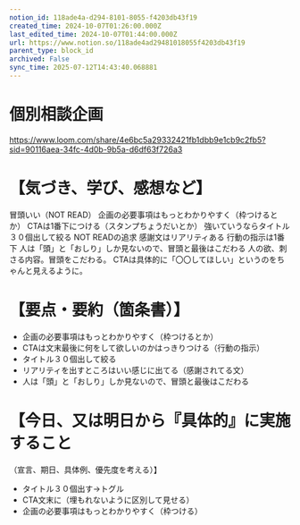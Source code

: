 ```yaml
---
notion_id: 118ade4a-d294-8101-8055-f4203db43f19
created_time: 2024-10-07T01:26:00.000Z
last_edited_time: 2024-10-07T01:44:00.000Z
url: https://www.notion.so/118ade4ad29481018055f4203db43f19
parent_type: block_id
archived: False
sync_time: 2025-07-12T14:43:40.068881
---
```


# 個別相談企画

https://www.loom.com/share/4e6bc5a29332421fb1dbb9e1cb9c2fb5?sid=90116aea-34fc-4d0b-9b5a-d6df63f726a3
# 【気づき、学び、感想など】
冒頭いい（NOT READ）
企画の必要事項はもっとわかりやすく（枠つけるとか）
CTAは1番下につける（スタンプちょうだいとか）
強いていうならタイトル３０個出して絞る
NOT READの追求
感謝文はリアリティある
行動の指示は1番下
人は「頭」と「おしり」しか見ないので、冒頭と最後はこだわる
人の欲、刺さる内容。冒頭をこだわる。
CTAは具体的に「〇〇してほしい」というのをちゃんと見えるように。
# 【要点・要約（箇条書）】
- 企画の必要事項はもっとわかりやすく（枠つけるとか）
- CTAは文末最後に何をして欲しいのかはっきりつける（行動の指示）
- タイトル３０個出して絞る
- リアリティを出すところはいい感じに出てる（感謝されてる文）
- 人は「頭」と「おしり」しか見ないので、冒頭と最後はこだわる
# 【今日、又は明日から『具体的』に実施すること
（宣言、期日、具体例、優先度を考える）】
- タイトル３０個出す→トグル
- CTA文末に（埋もれないように区別して見せる）
- 企画の必要事項はもっとわかりやすく（枠つける）